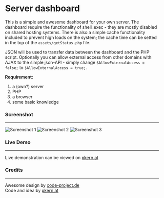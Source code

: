 # Server dashboard

This is a simple and awesome dashboard for your own server. The dashboard require the functionality of shell_exec - they are mostly disabled on shared hosting systems. There is also a simple cache functionality included to prevent high loads on the system; the cache time can be setted in the top of the `assets/getStatus.php` file.

JSON will be used to transfer data between the dashboard and the PHP script. Optionally you can allow external access from other domains with AJAX to the simple json-API - simply change `$AllowExternalAccess = false;` to `$AllowExternalAccess = true;`.

**Requirement:** 
1. a (own?) server
2. PHP
3. a browser
4. some basic knowledge


### Screenshot
---
![Screenshot 1](https://raw.github.com/patschi/serverdashboard/master/ServerOverview1.png "Screenshot 1")
![Screenshot 2](https://raw.github.com/patschi/serverdashboard/master/ServerOverview2.png "Screenshot 2")
![Screenshot 3](https://raw.github.com/patschi/serverdashboard/master/ServerOverview3.png "Screenshot 3")


### Live Demo
---
Live demonstration can be viewed on <a href="http://serverdashboard.pkern.at" target="_blank">pkern.at</a>


### Credits
---
Awesome design by <a href="http://code-project.de" target="_blank">code-project.de</a><br />
Code and idea by <a href="http://pkern.at" target="_blank">pkern.at</a>